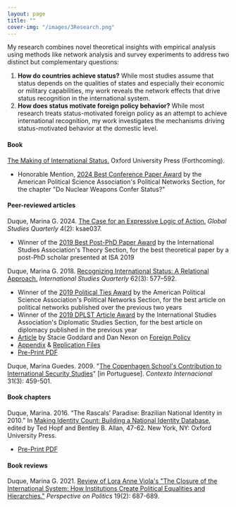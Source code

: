 ```yaml
---
layout: page
title: ""
cover-img: "/images/3Research.png"
---
```


My research combines novel theoretical insights with empirical analysis using methods like network analysis and survey experiments to address two distinct but complementary questions:
<ol>
<li> <strong>How do countries achieve status?</strong> While most studies assume that status depends on the qualities of states and especially their economic or military capabilities, my work reveals the network effects that drive status recognition in the international system.</li>
<li> <strong>How does status motivate foreign policy behavior?</strong> While most research treats status-motivated foreign policy as an attempt to achieve international recognition, my work investigates the mechanisms driving status-motivated behavior at the domestic level.</li>
</ol>

#### Book

<a href="http://marinagduque.com/book/" target="_blank">The Making of International Status.</a> Oxford University Press (Forthcoming).
- Honorable Mention, <a href="https://apsanet.org/membership/organized-sections/organized-section-awards/past-awards/section-41/" target="_blank">2024 Best Conference Paper Award</a> by the American Political Science Association's Political Networks Section, for the chapter "Do Nuclear Weapons Confer Status?"

#### Peer-reviewed articles

Duque, Marina G. 2024. <a href="https://academic.oup.com/isagsq/article/4/2/ksae037/7681815" target="_blank">The Case for an Expressive Logic of Action.</a> _Global Studies Quarterly_ 4(2): ksae037.
- Winner of the <a href="https://www.isanet.org/Programs/Awards/THEORY-Conference-Post-PhD-Paper-Award" target="_blank">2019 Best Post-PhD Paper Award</a> by the International Studies Association's Theory Section, for the best theoretical paper by a post-PhD scholar presented at ISA 2019

Duque, Marina G. 2018. <a href="https://doi.org/10.1093/isq/sqy001" target="_blank">Recognizing International Status: A Relational Approach.</a> _International Studies Quarterly_ 62(3): 577–592.
- Winner of the <a href="https://apsanet.org/membership/organized-sections/organized-section-awards/past-awards/section-41/" target="_blank">2019 Political Ties Award</a> by the American Political Science Association's Political Networks Section, for the best article on political networks published over the previous two years
- Winner of the <a href="https://www.isanet.org/Programs/Awards/DPLST-Article" target="_blank">2019 DPLST Article Award</a> by the International Studies Association's Diplomatic Studies Section, for the best article on diplomacy published in the previous year
- <a href="https://foreignpolicy.com/2018/06/21/kim-jong-un-gets-to-sit-at-the-cool-table-now/" target="_blank">Article</a> by Stacie Goddard and Dan Nexon on <a href="https://foreignpolicy.com/" target="_blank">Foreign Policy</a>
- <a href="../pdf/DuqueOnlineAppendix.pdf" target="_blank">Appendix</a> & <a href="https://doi.org/10.7910/DVN/4K7SQC" target="_blank">Replication Files</a>
- <a href="../pdf/DuqueRecognizingStatus.pdf" target="_blank">Pre-Print PDF</a>

Duque, Marina Guedes. 2009. "<a href="http://www.scielo.br/pdf/cint/v31n3/v31n3a03.pdf" target="_blank">The Copenhagen School's Contribution to International Security Studies</a>" [in Portuguese]. _Contexto Internacional_ 31(3): 459-501.

#### Book chapters

Duque, Marina. 2016. “The Rascals’ Paradise: Brazilian National Identity in 2010.” In <a href="https://global.oup.com/academic/product/making-identity-count-9780190255473?cc=us&lang=en&" target="_blank">Making Identity Count: Building a National Identity Database</a>, edited by Ted Hopf and Bentley B. Allan, 47-62. New York, NY: Oxford University Press.
- <a href="../pdf/Brazil_2010.pdf" target="_blank">Pre-Print PDF</a>

#### Book reviews

Duque, Marina G. 2021. <a href="https://doi.org/10.1017/S1537592721000554" target="_blank">Review of Lora Anne Viola's "The Closure of the International System: How Institutions Create Political Equalities and Hierarchies."</a> _Perspective on Politics_ 19(2): 687-689.
